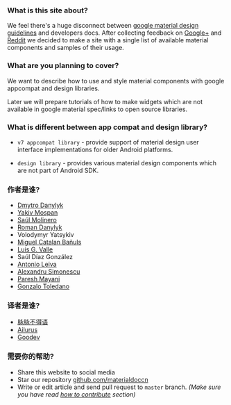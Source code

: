 ### What is this site about?

We feel there's a huge disconnect between [google material design guidelines](http://www.google.com/design/spec/material-design/introduction.html) and developers docs. After collecting feedback on [Google+](https://plus.google.com/+DmytroDanylyk/posts/MJYpZq666KA) and [Reddit](https://www.reddit.com/r/androiddev/comments/3qm8pk/do_you_think_material_design_spec_is_not_enough/) we decided to make a site with a single list of available material components and samples of their usage.

### What are you planning to cover?

We want to describe how to use and style material components with google appcompat and design libraries.

Later we will prepare tutorials of how to make widgets which are not available in google material spec/links to open source libraries.

### What is different between app compat and design library?

* `v7 appcompat library` - provide support of material design user interface implementations  for older Android platforms.

* `design library` - provides various material design components which are not part of Android SDK.

### 作者是谁?

* [Dmytro Danylyk](http://www.dmytrodanylyk.com/)
* [Yakiv Mospan](http://www.yakivmospan.com/)
* [Saúl Molinero](http://saulmm.github.io/)
* [Roman Danylyk](https://github.com/romandanylyk)
* Volodymyr Yatsykiv
* [Miguel Catalan Bañuls](https://geekytheory.com)
* [Luis G. Valle](http://lgvalle.xyz)
* Saúl Díaz González
* [Antonio Leiva](http://antonioleiva.com)
* [Alexandru Simonescu](http://alexsimo.com)
* [Paresh Mayani](http://www.technotalkative.com/)
* [Gonzalo Toledano](http://gnzlt.com)

### 译者是谁?

* [脉脉不得语](http://www.inferjay.com)
* [Ailurus](http://www.easydone.cn)
* [Goodev](http://blog.chengyunfeng.com/)

### 需要你的帮助?

* Share this website to social media
* Star our repository [github.com/materialdoccn](https://github.com/materialdoccn/materialdoc-web)
* Write or edit article and send pull request to `master` branch. *(Make sure you have read [how to contribute](docs/how-to-contribute.md) section)*